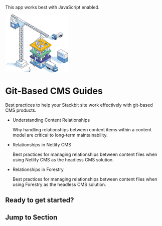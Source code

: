 This app works best with JavaScript enabled.



























![Stackbit](/docs/images/stackbit-crane-sm.png)

Git-Based CMS Guides
====================

Best practices to help your Stackbit site work effectively with git-based CMS products.

-   <a href="/docs/developer-guides/git-cms/why-relationships-git/" class="docs-item-link"></a>
    Understanding Content Relationships

    <span class="icon-angle-right" aria-hidden="true"></span>
    Why handling relationships between content items within a content model are critical to long-term maintainability.

-   <a href="/docs/developer-guides/git-cms/relationships-netlify-cms/" class="docs-item-link"></a>
    Relationships in Netlify CMS

    <span class="icon-angle-right" aria-hidden="true"></span>
    Best practices for managing relationships between content files when using Netlify CMS as the headless CMS solution.

-   <a href="/docs/developer-guides/git-cms/relationships-forestry/" class="docs-item-link"></a>
    Relationships in Forestry

    <span class="icon-angle-right" aria-hidden="true"></span>
    Best practices for managing relationships between content files when using Forestry as the headless CMS solution.

Ready to get started?
---------------------



Jump to Section
---------------











